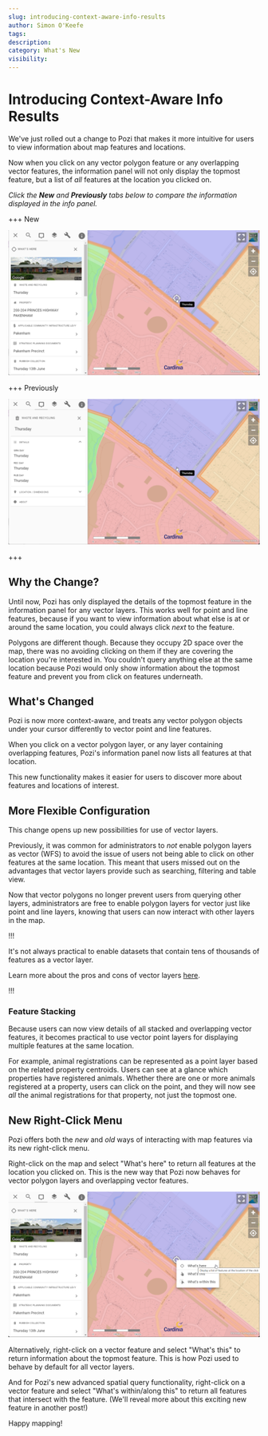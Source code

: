 ```yaml
---
slug: introducing-context-aware-info-results
author: Simon O'Keefe
tags:
description:
category: What's New
visibility:
---
```


# Introducing Context-Aware Info Results

We've just rolled out a change to Pozi that makes it more intuitive for users to view information about map features and locations.

Now when you click on any vector polygon feature or any overlapping vector features, the information panel will not only display the topmost feature, but a list of *all* features at the location you clicked on.

*Click the **New** and **Previously** tabs below to compare the information displayed in the info panel.*

+++ New

![](../static/img/cardinia-context-aware-info-results-after.png)

+++ Previously

![](../static/img/cardinia-context-aware-info-results-before.png)

+++

## Why the Change?

Until now, Pozi has only displayed the details of the topmost feature in the information panel for any vector layers. This works well for point and line features, because if you want to view information about what else is at or around the same location, you could always click *next* to the feature.

Polygons are different though. Because they occupy 2D space over the map, there was no avoiding clicking on them if they are covering the location you're interested in. You couldn't query anything else at the same location because Pozi would only show information about the topmost feature and prevent you from click on features underneath.

## What's Changed

Pozi is now more context-aware, and treats any vector polygon objects under your cursor differently to vector point and line features. 

When you click on a vector polygon layer, or any layer containing overlapping features, Pozi's information panel now lists all features at that location.

This new functionality makes it easier for users to discover more about features and locations of interest.

## More Flexible Configuration

This change opens up new possibilities for use of vector layers.

Previously, it was common for administrators to *not* enable polygon layers as vector (WFS) to avoid the issue of users not being able to click on other features at the same location. This meant that users missed out on the advantages that vector layers provide such as searching, filtering and table view.

Now that vector polygons no longer prevent users from querying other layers, administrators are free to enable polygon layers for vector just like point and line layers, knowing that users can now interact with other layers in the map.

!!!

It's not always practical to enable datasets that contain tens of thousands of features as a vector layer.

Learn more about the pros and cons of vector layers [here](/admin-guide/qgis/configuring-layers.md#advantages-of-vector-layers).

!!!

### Feature Stacking

Because users can now view details of all stacked and overlapping vector features, it becomes practical to use vector point layers for displaying multiple features at the same location.

For example, animal registrations can be represented as a point layer based on the related property centroids. Users can see at a glance which properties have registered animals. Whether there are one or more animals registered at a property, users can click on the point, and they will now see *all* the animal registrations for that property, not just the topmost one.

## New Right-Click Menu

Pozi offers both the *new* and *old* ways of interacting with map features via its new right-click menu.

Right-click on the map and select "What's here" to return all features at the location you clicked on. This is the new way that Pozi now behaves for vector polygon layers and overlapping vector features.

![](../static/img/cardinia-right-click-menu.png)

Alternatively, right-click on a vector feature and select "What's this" to return information about the topmost feature. This is how Pozi used to behave by default for all vector layers.

And for Pozi's new advanced spatial query functionality, right-click on a vector feature and select "What's within/along this" to return all features that intersect with the feature. (We'll reveal more about this exciting new feature in another post!)

Happy mapping!
